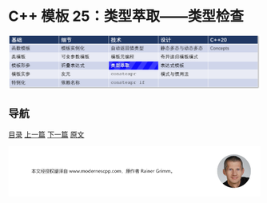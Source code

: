 # C++ 模板 25：类型萃取——类型检查

![类型萃取](img/类型萃取.png)

## 导航

[目录](目录.md)	[上一篇](24.md)	[下一篇](26.md)	[原文](http://www.modernescpp.com/index.php/the-type-traits-library-type-checks)

![](./img/tail.png)